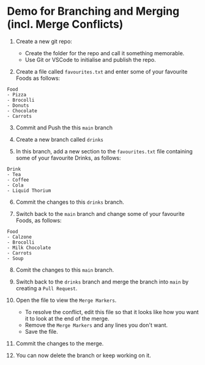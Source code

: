 # Demo for Branching and Merging (incl. Merge Conflicts)

1. Create a new git repo:
    - Create the folder for the repo and call it something memorable.
    - Use Git or VSCode to initialise and publish the repo.

2. Create a file called `favourites.txt` and enter some of your favourite Foods as follows:
```
Food
- Pizza
- Brocolli
- Donuts
- Chocolate
- Carrots
```

3. Commit and Push the this `main` branch

4. Create a new branch called `drinks`

5. In this branch, add a new section to the `favourites.txt` file containing some of your favourite Drinks, as follows:
```
Drink
- Tea
- Coffee
- Cola
- Liquid Thorium
```

6. Commit the changes to this `drinks` branch.

7. Switch back to the `main` branch and change some of your favourite Foods, as follows:
```
Food
- Calzone
- Brocolli
- Milk Chocolate
- Carrots
- Soup
```

8. Comit the changes to this `main` branch.

9. Switch back to the `drinks` branch and merge the branch into `main` by creating a `Pull Request`.

10. Open the file to view the `Merge Markers`. 
    - To resolve the conflict, edit this file so that it looks like how you want it to look at the end of the merge.
    - Remove the `Merge Markers` and any lines you don't want.
    - Save the file.
   
11. Commit the changes to the merge.

12. You can now delete the branch or keep working on it.
